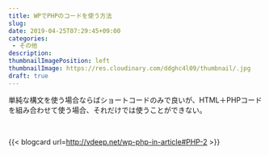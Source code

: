 ```yaml
---
title: WPでPHPのコードを使う方法
slug: 
date: 2019-04-25T07:29:45+09:00
categories: 
 - その他
description: 
thumbnailImagePosition: left
thumbnailImage: https://res.cloudinary.com/ddghc4l09/thumbnail/.jpg
draft: true
---
```


<!--more-->

単純な構文を使う場合ならばショートコードのみで良いが、HTML＋PHPコードを組み合わせて使う場合、それだけでは使うことができない。

&nbsp;

{{< blogcard url=http://vdeep.net/wp-php-in-article#PHP-2 >}}